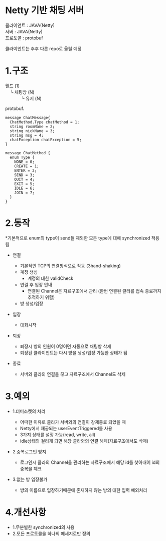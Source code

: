 # Netty 기반 채팅 서버


클라이언트			 : JAVA(Netty)  
서버          : JAVA(Netty)  
프로토콜       : protobuf  

클라이언트는 추후 다른 repo로 올릴 예정

# 1.구조

월드 (1)  
&nbsp;&nbsp;&nbsp; └ 채팅방 (N)  
&nbsp;&nbsp;&nbsp;&nbsp;&nbsp;&nbsp;&nbsp;&nbsp;&nbsp;&nbsp;&nbsp;&nbsp; └ 유저 (N)  
			
protobuf. 
```
message ChatMessage{
  ChatMethod.Type chatMethod = 1;
  string roomName = 2;
  string nickName = 3;
  string msg = 4;
  chatException chatException = 5;
}
```
```
message ChatMethod {
  enum Type {
    NONE = 0;
    CREATE = 1;
    ENTER = 2;
    SEND = 3;
    QUIT = 4;
    EXIT = 5;
    IDLE = 6;
    JOIN = 7;
  }
}
```

			
# 2.동작  

*기본적으로 enum의 type이 send들 제외한 모든 type에 대해 synchronized 적용됨

- 연결  
	- 기본적인 TCP의 연결방식으로 작동 (3hand-shaking)
	- 계정 생성
		- 계정의 대한 validCheck
	- 연결 후 입장 안내
		- 연결된 Channel은 자료구조에서 관리 (한번 연결된 클라를 접속 종료까지 추적하기 위함)
	- 방 생성/입장

- 입장
	- 대화시작

- 퇴장
	- 퇴장시 방의 인원이 0명이면 자동으로 채팅방 삭제
	- 퇴장된 클라이언트는 다시 방을 생성/입장 가능한 상태가 됨

- 종료
	- 서버와 클라의 연결을 끊고 자료구조에서 Channel도 삭제 

# 3.예외

- 1.더미소켓의 처리
	- 어떠한 이유로 클라가 서버와의 연결이 강제종료 되었을 때 
	- Netty에서 재공되는 userEventTriggered를 사용
	- 3가지 상태를 설정 가능(read, write, all)
	- idle상태의 걸리게 되면 해당 클라와의 연결 해제(자료구조애서도 삭제)

- 2.중복로그인 방지
	- 로그인시 클라의 Channel을 관리하는 자료구조에서 해당 id를 찾아내어 id의 중복을 체크

- 3.없는 방 입장불가
	- 방의 이름으로 입장하기때문에 존재하지 않는 방의 대한 입력 예외처리 

# 4.개선사항

- 1.무분별한 synchronized의 사용 
- 2.모든 프로토콜을 하나의 메세지로만 정의


